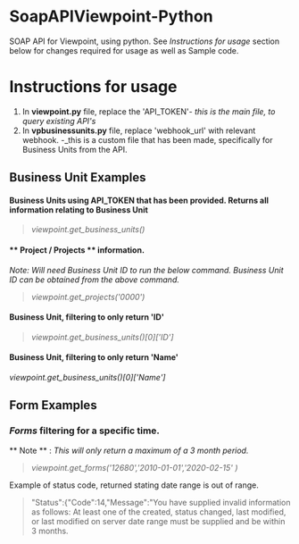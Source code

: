 # SoapAPIViewpoint-Python

SOAP API for Viewpoint, using python. See _Instructions for usage_ section below for changes required for usage as well as Sample code.

# Instructions for usage

1. In **viewpoint.py** file, replace the 'API_TOKEN'- _this is the main file, to query existing API's_
2. In **vpbusinessunits.py** file, replace 'webhook_url' with relevant webhook. -_this is a custom file that has been made, specifically for Business Units from the API.

## Business Unit Examples

#### **Business Units** using API_TOKEN that has been provided. Returns all information relating to Business Unit 

> _viewpoint.get_business_units()_ 

 #### ** Project / Projects ** information. 

_Note: Will need Business Unit ID to run the below command. Business Unit ID can be obtained from the above command._
> _viewpoint.get_projects('0000')_ 

#### Business Unit, filtering to only return 'ID'
> _viewpoint.get_business_units()[0]['ID']_

#### Business Unit, filtering to only return 'Name'
_viewpoint.get_business_units()[0]['Name']_

## Form Examples

### _Forms_ filtering for a specific time.
** Note ** : _This will only return a maximum of a 3 month period._
>  _viewpoint.get_forms('12680','2010-01-01','2020-02-15' )_ 

Example of status code, returned stating date range is out of range.
> "Status":{"Code":14,"Message":"You have supplied invalid information as follows: At least one of 
the created, status changed, last modified, or last modified on server date range must be supplied and be within 3 months.
